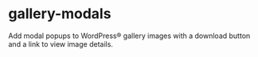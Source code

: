 # gallery-modals
Add modal popups to WordPress® gallery images with a download button and a link to view image details.
